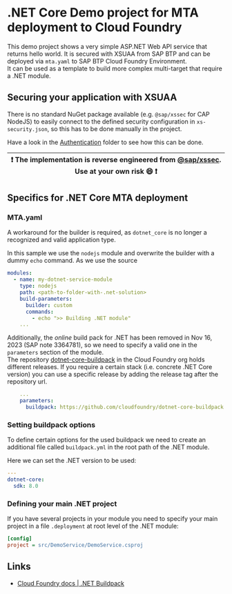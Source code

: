 # .NET Core Demo project for MTA deployment to Cloud Foundry

This demo project shows a very simple ASP.NET Web API service that returns hello world. It is secured with XSUAA from SAP BTP and can be deployed via `mta.yaml` to SAP BTP Cloud Foundry Environment.  
It can be used as a template to build more complex multi-target that require a .NET module.

## Securing your application with XSUAA

There is no standard NuGet package available (e.g. `@sap/xssec` for CAP NodeJS) to easily connect to the defined security configuration in `xs-security.json`, so this has to be done manually in the project.

Have a look in the [Authentication](./dotnet-module/src/DemoService/Authentication/ConfigureJwtBearerOptions.cs) folder to see how this can be done.

| :exclamation:  The implementation is reverse engineered from [@sap/xssec](https://www.npmjs.com/package/@sap/xssec). Use at your own risk :smile:   :exclamation: |
|-----------------------------------------|

## Specifics for .NET Core MTA deployment

### MTA.yaml

A workaround for the builder is required, as `dotnet_core` is no longer a recognized and valid application type.

In this sample we use the `nodejs` module and overwrite the builder with a dummy `echo` command. As we use the source

```yaml
modules:
  - name: my-dotnet-service-module
    type: nodejs
    path: <path-to-folder-with-.net-solution>
    build-parameters:
      builder: custom
      commands:
        - echo ">> Building .NET module"
    ...
```

Additionally, the *online* build pack for .NET has been removed in Nov 16, 2023 (SAP note 3364781), so we need to specify a valid one in the `parameters` section of the module.  
The repository [dotnet-core-buildpack](https://github.com/cloudfoundry/dotnet-core-buildpack) in the Cloud Foundry org holds different releases. If you require a certain stack (i.e. concrete .NET Core version) you can use a specific release by adding the release tag after the repository url.

```yaml
    ...
    parameters:
      buildpack: https://github.com/cloudfoundry/dotnet-core-buildpack.git#v2.4.24
```

### Setting buildpack options

To define certain options for the used buildpack we need to create an additional file called `buildpack.yml` in the root path of the .NET module.

Here we can set the .NET version to be used:

```yaml
---
dotnet-core:
  sdk: 8.0
```

### Defining your main .NET project

If you have several projects in your module you need to specify your main project in a file `.deployment` at root level of the .NET module:

```ini
[config]
project = src/DemoService/DemoService.csproj
```

## Links

- [Cloud Foundry docs | .NET Buildpack](https://docs.cloudfoundry.org/buildpacks/dotnet-core/index.html)
